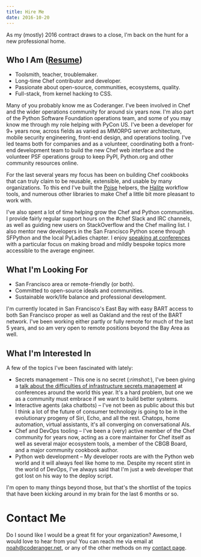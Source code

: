 ```yaml
---
title: Hire Me
date: 2016-10-20
---
```


As my (mostly) 2016 contract draws to a close, I'm back on the hunt for a new
professional home.

## Who I Am ([Resume](/resume/))

* Toolsmith, teacher, troublemaker.
* Long-time Chef contributor and developer.
* Passionate about open-source, communities, ecosystems, quality.
* Full-stack, from kernel hacking to CSS.

Many of you probably know me as Coderanger. I've been involved in Chef and the
wider operations community for around six years now. I'm also part of the
Python Software Foundation operations team, and some of you may know me through
my role helping with PyCon US. I've been a developer for 9+ years now, across
fields as varied as MMORPG server architecture, mobile security engineering,
front-end design, and operations tooling. I've led teams both for companies and
as a volunteer, coordinating both a front-end development team to build the
new Chef web interface and the volunteer PSF operations group to keep
PyPI, Python.org and other community resources online.

For the last several years my focus has been on building Chef cookbooks that
can truly claim to be reusable, extensible, and usable by many organizations.
To this end I've built the [Poise](https://github.com/poise/poise) helpers,
the [Halite](https://github.com/poise/halite) workflow tools, and numerous other
libraries to make Chef a little bit more pleasant to work with.

I've also spent a lot of time helping grow the Chef and Python communities. I
provide fairly regular support hours on the #chef Slack and IRC channels, as well as
guiding new users on StackOverflow and the Chef mailing list. I also mentor
new developers in the San Francisco Python scene through SFPython and the local
PyLadies chapter. I enjoy [speaking at conferences](/talks/) with a particular
focus on making broad and mildly bespoke topics more accessible to the average
engineer.

## What I'm Looking For

* San Francisco area or remote-friendly (or both).
* Committed to open-source ideals and communities.
* Sustainable work/life balance and professional development.

I'm currently located in San Francisco's East Bay with easy BART access to
both San Francisco proper as well as Oakland and the rest of the BART network.
I've been working either partly or fully remote for much of the last 5 years,
and so am very open to remote positions beyond the Bay Area as well.

## What I'm Interested In

A few of the topics I've been fascinated with lately:

* Secrets management – This one is no secret (_:rimshot:_), I've been giving a
  [talk about the difficulties of infrastructure secrets management](/talks/secrets/)
  at conferences around the world this year. It's a hard problem, but one we
  as a community must embrace if we want to build better systems.
* Interactive agents (aka chatbots) – I've not been as public about this but I
  think a lot of the future of consumer technology is going to be in the evolutionary
  progeny of Siri, Echo, and all the rest. Chatops, home automation, virtual
  assistants, it's all converging on conversational AIs.
* Chef and DevOps tooling – I've been a (very) active member of the Chef community
  for years now, acting as a core maintainer for Chef itself as well as several
  major ecosystem tools, a member of the CBGB Board, and a major community
  cookbook author.
* Python web development – My developer roots are with the Python web world and
  it will always feel like home to me. Despite my recent stint in the world of
  DevOps, I've always said that I'm just a web developer that got lost on his
  way to the deploy script.

I'm open to many things beyond those, but that's the shortlist of the topics
that have been kicking around in my brain for the last 6 months or so.

# Contact Me

Do I sound like I would be a great fit for your organization? Awesome, I
would love to hear from you! You can reach me via email at <a href="&#x6d;&#97;&#x69;&#108;&#x74;&#111;&#x3a;&#110;&#111;&#x61;&#104;&#x40;&#x63;&#x6f;&#x64;&#101;&#114;&#x61;&#110;&#103;&#101;&#x72;&#46;&#110;&#x65;&#x74;">&#110;&#x6f;&#97;&#x68;&#x40;&#x63;&#111;&#100;&#101;&#x72;&#x61;&#x6e;&#x67;&#x65;&#114;&#46;&#110;&#x65;&#x74;</a>,
or any of the other methods on my [contact page](/contact/).

